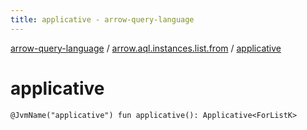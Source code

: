 ```yaml
---
title: applicative - arrow-query-language
---
```


[arrow-query-language](../index.html) / [arrow.aql.instances.list.from](index.html) / [applicative](./applicative.html)

# applicative

`@JvmName("applicative") fun applicative(): Applicative<ForListK>`
